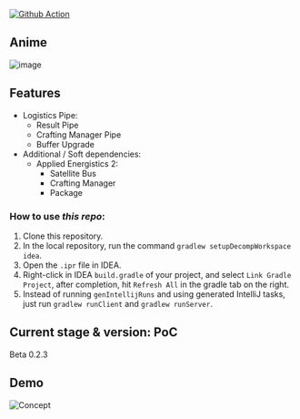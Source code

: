 [![Github Action](https://github.com/KorewaLidesu/TestBridge/actions/workflows/main_build.yml/badge.svg)](https://github.com/KorewaLidesu/TestBridge/actions/workflows/main_build.yml)
## Anime
![image](https://user-images.githubusercontent.com/24401452/207646011-61a84639-8123-4bba-809b-20b69b7ae007.png)
## Features
- Logistics Pipe:
  + Result Pipe
  + Crafting Manager Pipe
  + Buffer Upgrade
- Additional / Soft dependencies:  
  + Applied Energistics 2:
      + Satellite Bus
      + Crafting Manager
      + Package

[//]: # (  + Refined Storage:  WIP  )

### How to use *this repo*:
1. Clone this repository.
2. In the local repository, run the command `gradlew setupDecompWorkspace idea`.
3. Open the `.ipr` file in IDEA.
4. Right-click in IDEA `build.gradle` of your project, and select `Link Gradle Project`, after completion, hit `Refresh All` in the gradle tab on the right.
5. Instead of running `genIntellijRuns` and using generated IntelliJ tasks, just run `gradlew runClient` and `gradlew runServer`.

## Current stage & version: PoC
Beta 0.2.3

## Demo
![Concept](/Stuff/concept.gif)
